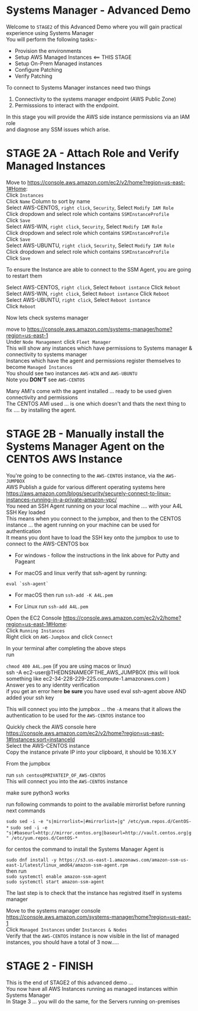 # Systems Manager - Advanced Demo 

Welcome to `STAGE2` of this Advanced Demo where you will gain practical experience using Systems Manager  
You will perform the following tasks:-   

- Provision the environments   
- Setup AWS Managed Instances  <== THIS STAGE  
- Setup On-Prem Managed instances  
- Configure Patching  
- Verify Patching  

To connect to Systems Manager instances need two things  
1) Connectivity to the systems manager endpoint (AWS Public Zone)  
2) Permisssions to interact with the endpoint.  

In this stage you will provide the AWS side instance permissions via an IAM role  
and diagnose any SSM issues which arise.  

# STAGE 2A - Attach Role and Verify Managed Instances  

Move to https://console.aws.amazon.com/ec2/v2/home?region=us-east-1#Home:  
Click `Instances`  
Click `Name` Column to sort by name  
Select AWS-CENTOS, `right click`, `Security`, Select `Modify IAM Role`  
Click dropdown and select role which contains `SSMInstanceProfile`  
Click `Save`  
Select AWS-WIN, `right click`, `Security`, Select `Modify IAM Role`   
Click dropdown and select role which contains `SSMInstanceProfile`  
Click `Save`   
Select AWS-UBUNTU, `right click`, `Security`, Select `Modify IAM Role`  
Click dropdown and select role which contains `SSMInstanceProfile`  
Click `Save`  

To ensure the Instance are able to connect to the SSM Agent, you are going to restart them  

Select AWS-CENTOS, `right click`, Select `Reboot isntance`
Click `Reboot`  
Select AWS-WIN, `right click`, Select `Reboot isntance`
Click `Reboot`  
Select AWS-UBUNTU, `right click`, Select `Reboot isntance`  
Click `Reboot`  

Now lets check systems manager  

move to https://console.aws.amazon.com/systems-manager/home?region=us-east-1  
Under `Node Management` click `Fleet Manager`  
This will show any instances which have permissions to Systems manager & connectivity to systems manager  
Instances which have the agent and permissions register themselves to become `Managed Instances`  
You should see two instances `AWS-WIN` and `AWS-UBUNTU`  
Note you **DON'T** see `AWS-CENTOS`  

Many AMI's come with the agent installed ... ready to be used given connectivity and permissions  
The CENTOS AMI used ... is one which doesn't and thats the next thing to fix .... by installing the agent.  


# STAGE 2B - Manually install the Systems Manager Agent on the CENTOS AWS Instance


You're going to be connecting to the `AWS-CENTOS` instance, via the `AWS-JUMPBOX`  
AWS Publish a guide for various different operating systems here https://aws.amazon.com/blogs/security/securely-connect-to-linux-instances-running-in-a-private-amazon-vpc/  
You need an SSH Agent running on your local machine .... with your A4L SSH Key loaded  
This means when you connect to the jumpbox, and then to the CENTOS instance ... the agent running on your machine can be used for authentication  
It means you dont have to load the SSH key onto the jumpbox to use to connect to the AWS-CENTOS box  

- For windows - follow the instructions in the link above for Putty and Pageant 

- For macOS and linux verify that ssh-agent by running:   

``` eval `ssh-agent` ```  

- For macOS then run `ssh-add -K A4L.pem`  

- For Linux run `ssh-add A4L.pem`  

Open the EC2 Console https://console.aws.amazon.com/ec2/v2/home?region=us-east-1#Home:  
Click `Running Instances`  
Right click on `AWS-Jumpbox` and click `Connect`  

In your terminal after completing the above steps  
run 

`chmod 400 A4L.pem` (if you are using macos or linux)  
ssh -A ec2-user@THEDNSNAMEOFTHE_AWS_JUMPBOX (this will look something like ec2-34-228-229-225.compute-1.amazonaws.com )  
Answer yes to any identity verification  
if you get an error here **be sure** you have used eval ssh-agent above AND added your ssh key  



This will connect you into the jumpbox ... the `-A` means that it allows the authentication to be used for the `AWS-CENTOS` instance too  

Quickly check the AWS console here https://console.aws.amazon.com/ec2/v2/home?region=us-east-1#Instances:sort=instanceId  
Select the AWS-CENTOS instance  
Copy the instance private IP into your clipboard, it should be 10.16.X.Y  

From the jumpbox  

run `ssh centos@PRIVATEIP_OF_AWS-CENTOS`  
This will connect you into the `AWS-CENTOS` instance  

make sure python3 works  

run following commands to point to the available mirrorlist before running next commands

`sudo sed -i -e "s|mirrorlist=|#mirrorlist=|g" /etc/yum.repos.d/CentOS-*`
`sudo sed -i -e "s|#baseurl=http://mirror.centos.org|baseurl=http://vault.centos.org|g" /etc/yum.repos.d/CentOS-*`

for centos the command to install the Systems Manager Agent is   

`sudo dnf install -y https://s3.us-east-1.amazonaws.com/amazon-ssm-us-east-1/latest/linux_amd64/amazon-ssm-agent.rpm`  
then run  
`sudo systemctl enable amazon-ssm-agent`  
`sudo systemctl start amazon-ssm-agent`  

The last step is to check that the instance has registred itself in systems manager  

Move to the systems manager console  
https://console.aws.amazon.com/systems-manager/home?region=us-east-1  
Click `Managed Instances` under `Instances & Nodes`  
Verify that the `AWS-CENTOS` instance is now visible in the list of managed instances, you should have a total of 3 now.....  

# STAGE 2 - FINISH   

This is the end of STAGE2 of this advanced demo ...  
You now have all AWS Instances running as managed instances within Systems Manager  
In Stage 3 ... you will do the same, for the Servers running on-premises  
  






